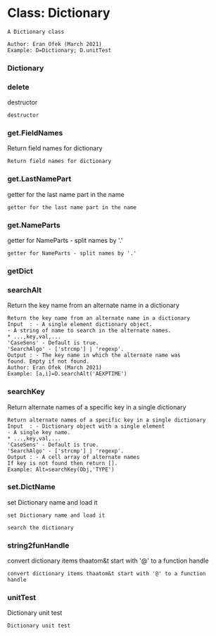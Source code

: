 # Class: Dictionary



    
    A Dictionary class  
      
    Author: Eran Ofek (March 2021)  
    Example: D=Dictionary; D.unitTest  
      
### Dictionary




    
      
      
### delete

destructor


    
    destructor  
### get.FieldNames

Return field names for dictionary


    
    Return field names for dictionary  
      
### get.LastNamePart

getter for the last name part in the name


    
    getter for the last name part in the name  
      
### get.NameParts

getter for NameParts - split names by '.'


    
    getter for NameParts - split names by '.'  
### getDict




    
### searchAlt

Return the key name from an alternate name in a dictionary


    
    Return the key name from an alternate name in a dictionary  
    Input  : - A single element dictionary object.  
    - A string of name to search in the alternate names.  
    * ...,key,val,...  
    'CaseSens' - Default is true.  
    'SearchAlgo' - ['strcmp'] | 'regexp'.  
    Output : - The key name in which the alternate name was  
    found. Empty if not found.  
    Author: Eran Ofek (March 2021)  
    Example: [a,i]=D.searchAlt('AEXPTIME')  
      
### searchKey

Return alternate names of a specific key in a single dictionary


    
    Return alternate names of a specific key in a single dictionary  
    Input  : - Dictionary object with a single element  
    - A single key name.  
    * ...,key,val,...  
    'CaseSens' - Default is true.  
    'SearchAlgo' - ['strcmp'] | 'regexp'.  
    Output : - A cell array of alternate names  
    If key is not found then return [].  
    Example: Alt=searchKey(Obj,'TYPE')  
      
### set.DictName

set Dictionary name and load it


    
    set Dictionary name and load it  
      
    search the dictionary  
### string2funHandle

convert dictionary items thaatom&t start with '@' to a function handle


    
    convert dictionary items thaatom&t start with '@' to a function  
    handle  
      
### unitTest

Dictionary unit test


    
    Dictionary unit test  
      
